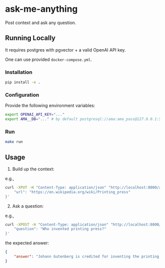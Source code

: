 # ask-me-anything

Post context and ask any question.

## Running Locally

It requires postgres with pgvector + a valid OpenAI API key.

One can use provided `docker-compose.yml`.

### Installation

```sh
pip install -e .
```

### Configuration

Provide the following environment variables:

```sh
export OPENAI_API_KEY="..."
export AMA__DB="..." # by default postgresql://ama:ama_pass@127.0.0.1:5432/ama_db
```


### Run

```sh
make run
```


## Usage

1. Build up the context:

e.g.,

```sh
curl -XPUT -H "Content-Type: application/json" "http://localhost:8000/api/v1/context" -d '{
    "url": "https://en.wikipedia.org/wiki/Printing_press"
}'
```

2. Ask a question:

e.g.,

```sh
curl -XPOST -H "Content-Type: application/json" "http://localhost:8000/api/v1/question" -d '{
    "question": "Who invented printing press?"
}'
```

the expected answer:
```json
{
    "answer": "Johann Gutenberg is credited for inventing the printing press."
}
```
